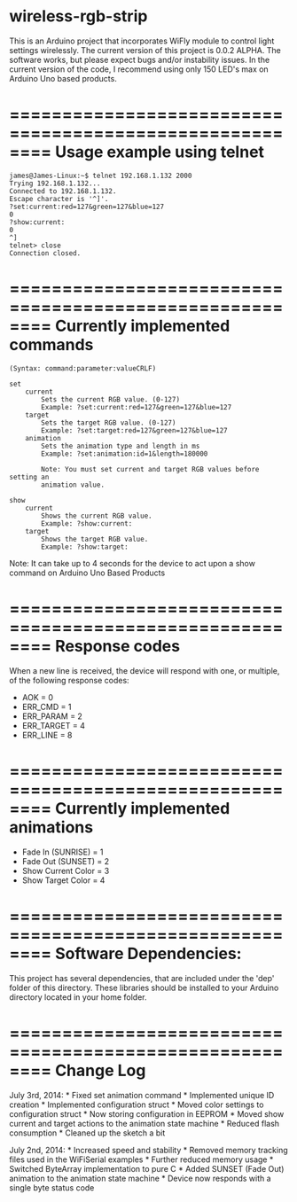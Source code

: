 wireless-rgb-strip
========================================================

This is an Arduino project that incorporates WiFly module to control light settings wirelessly. The current version of this project is 0.0.2 ALPHA. The software works, but please expect bugs and/or instability issues. In the current version of the code, I recommend using only 150 LED's max on Arduino Uno based products.

========================================================
Usage example using telnet
========================================================

	james@James-Linux:~$ telnet 192.168.1.132 2000
	Trying 192.168.1.132...
	Connected to 192.168.1.132.
	Escape character is '^]'.
	?set:current:red=127&green=127&blue=127
	0
	?show:current:
	0
	^]
	telnet> close
	Connection closed.

========================================================
Currently implemented commands
========================================================
	(Syntax: command:parameter:valueCRLF)

	set
		current
			Sets the current RGB value. (0-127)
			Example: ?set:current:red=127&green=127&blue=127
		target
			Sets the target RGB value. (0-127)
			Example: ?set:target:red=127&green=127&blue=127
		animation
			Sets the animation type and length in ms
			Example: ?set:animation:id=1&length=180000

			Note: You must set current and target RGB values before setting an
			animation value.

	show 
		current
			Shows the current RGB value. 
			Example: ?show:current:
		target
			Shows the target RGB value. 
			Example: ?show:target:

Note: It can take up to 4 seconds for the device to act upon a show command on Arduino Uno Based Products

========================================================
Response codes
========================================================

When a new line is received, the device will respond with one, or multiple, of the following response codes:
* AOK = 0
* ERR_CMD = 1
* ERR_PARAM = 2
* ERR_TARGET = 4
* ERR_LINE = 8

========================================================
Currently implemented animations
========================================================
* Fade In (SUNRISE) = 1
* Fade Out (SUNSET) = 2
* Show Current Color = 3
* Show Target Color = 4

========================================================
Software Dependencies:
========================================================

This project has several dependencies, that are included under the 'dep' folder of this directory. These libraries should be installed to your Arduino directory located in your home folder.

========================================================
Change Log
========================================================

July 3rd, 2014:
	* Fixed set animation command
	* Implemented unique ID creation
	* Implemented configuration struct
	* Moved color settings to configuration struct
	* Now storing configuration in EEPROM
	* Moved show current and target actions to the animation state machine
	* Reduced flash consumption
	* Cleaned up the sketch a bit

July 2nd, 2014:
	* Increased speed and stability
	* Removed memory tracking files used in the WiFiSerial examples
	* Further reduced memory usage
	* Switched ByteArray implementation to pure C
	* Added SUNSET (Fade Out) animation to the animation state machine
	* Device now responds with a single byte status code
